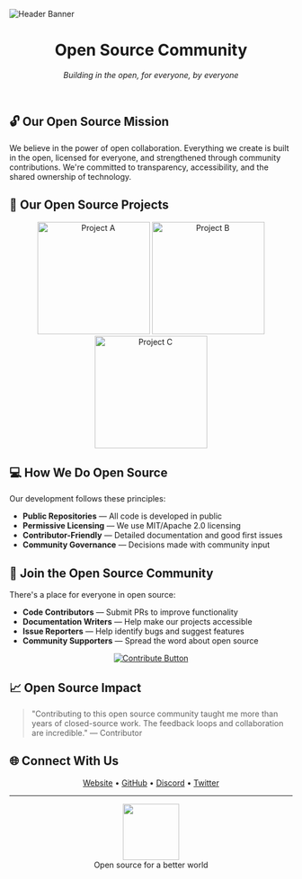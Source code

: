 ![Header Banner](https://via.placeholder.com/1200x300)

<h1 align="center">Open Source Community</h1>

<p align="center">
  <em>Building in the open, for everyone, by everyone</em>
</p>

<br>

## 🔓 Our Open Source Mission

We believe in the power of open collaboration. Everything we create is built in the open, 
licensed for everyone, and strengthened through community contributions. We're committed to 
transparency, accessibility, and the shared ownership of technology.

## 🌟 Our Open Source Projects

<div align="center">
  <img src="https://via.placeholder.com/200" width="200px" alt="Project A">
  <img src="https://via.placeholder.com/200" width="200px" alt="Project B">
  <img src="https://via.placeholder.com/200" width="200px" alt="Project C">
</div>

## 💻 How We Do Open Source

Our development follows these principles:

* **Public Repositories** — All code is developed in public
* **Permissive Licensing** — We use MIT/Apache 2.0 licensing
* **Contributor-Friendly** — Detailed documentation and good first issues
* **Community Governance** — Decisions made with community input

## 🤝 Join the Open Source Community

There's a place for everyone in open source:

* **Code Contributors** — Submit PRs to improve functionality
* **Documentation Writers** — Help make our projects accessible
* **Issue Reporters** — Help identify bugs and suggest features
* **Community Supporters** — Spread the word about open source

<div align="center">
  <a href="https://your-org.com/contribute"><img src="https://via.placeholder.com/180x60" alt="Contribute Button"></a>
</div>

## 📈 Open Source Impact

> "Contributing to this open source community taught me more than years of closed-source work. The feedback loops and collaboration are incredible." — Contributor

## 🌐 Connect With Us

<p align="center">
  <a href="https://your-org.com">Website</a> • 
  <a href="https://github.com/your-org">GitHub</a> • 
  <a href="https://discord.gg/your-org">Discord</a> • 
  <a href="https://twitter.com/your-org">Twitter</a>
</p>

---

<p align="center">
  <img src="https://via.placeholder.com/100" width="100px">
  <br>
  Open source for a better world
</p>
